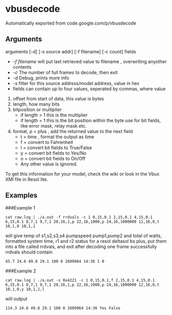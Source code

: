 # vbusdecode
Automatically exported from code.google.com/p/vbusdecode

Arguments
---------

arguments [-d] [-s source addr] [-f filename] [-c count]  fields
* *-f filename*      will put last retrieved value to filename , overwriting anyother contents
* *-c* The number of full frames to decode, then exit
* *-d* Debug, prints more info
* *-s* filter for this source address/model address, value in hex
* fields can contain up to four values, seperated by commas, where value

1. offset from start of data, this value is bytes
2. length, how many bits
3. bitposition or multiplier
    * if length > 1 this is the multiplier
    * if length = 1 this is the bit position within the byte use for bit fields, like error mask, relay mask etc.
4. format, p = plus , add the returned value to the next field
    * t = time , format the output as time
    * f = convert to Fahrenheit
    * l = convert bit fields to True/False
    * y = convert bit fields to Yes/No
    * o = convert bit fields to On/Off
    * Any other value is ignored.

To get this information for your model, check the wiki or look in the Vbus XMl file in Resol lite.

Examples
--------

###Example 1

```
cat raw.log | ./a.out -f rrdvals -c 1 0,15,0.1 2,15,0.1 4,15,0.1 6,15,0.1 8,7,1 9,7,1 20,16,1,p 22,16,1000,p 24,16,1000000 12,16,0,t 10,1,0 10,1,1
```

will give temp of s1,s2,s3,s4 pumpspeed pump1,pump2 and total of watts, formatted system time, r1 and r2 status for a resol deltasol bs plus, put them into a file called rrdvals, and exit after decoding one frame successfully rrdvals should contain

```
45.7 24.6 49.8 29.1 100 0 2609964 14:36 1 0
```

###Example 2

```
cat raw.log | ./a.out -s 0x4221 -c 1 0,15,0.1,f 2,15,0.1 4,15,0.1 6,15,0.1 8,7,1 9,7,1 20,16,1,p 22,16,1000,p 24,16,1000000 12,16,0,t 10,1,0,y 10,1,1,l
```

will output

```
114.3 24.6 49.8 29.1 100 0 2609964 14:36 Yes False
```

